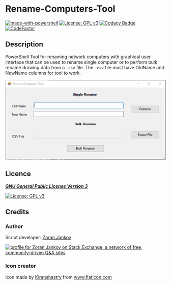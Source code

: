 # Rename-Computers-Tool

[![made-with-powershell](https://img.shields.io/badge/PowerShell-1f425f?logo=Powershell)](https://microsoft.com/PowerShell)
[![License: GPL v3](https://img.shields.io/badge/License-GPLv3-blue.svg)](https://www.gnu.org/licenses/gpl-3.0)
[![Codacy Badge](https://app.codacy.com/project/badge/Grade/8fb7a8c2995845b7865d414e3ba87fb7)](https://www.codacy.com/gh/Zoran-Jankov/Rename-Computers-Tool/dashboard?utm_source=github.com&amp;utm_medium=referral&amp;utm_content=Zoran-Jankov/Rename-Computers-Tool&amp;utm_campaign=Badge_Grade)
[![CodeFactor](https://www.codefactor.io/repository/github/zoran-jankov/rename-computers-tool/badge)](https://www.codefactor.io/repository/github/zoran-jankov/rename-computers-tool)


## Description

PowerShell Tool for renaming network computers with graphical user interface that can be used to rename single computer or to
perform bulk rename drawing data from a `.csv` file. The `.csv` file must have OldName and NewName columns for tool to work.

![Application Window](https://raw.githubusercontent.com/Zoran-Jankov/Rename-Computers-Tool/main/Application%20Window.png)

## Licence

[***GNU General Public License Version 3***](https://www.gnu.org/licenses/gpl-3.0)

[![License: GPL v3](https://www.gnu.org/graphics/gplv3-127x51.png)](https://www.gnu.org/licenses/gpl-3.0)

## Credits

### Author

Script developer:  [Zoran Jankov](https://www.linkedin.com/in/zoran-jankov-b1054b196/)

<a href="https://stackexchange.com/users/12947676/zoran-jankov"><img src="https://stackexchange.com/users/flair/12947676.png" width="208" height="58" alt="profile for Zoran Jankov on Stack Exchange, a network of free, community-driven Q&amp;A sites" title="profile for Zoran Jankov on Stack Exchange, a network of free, community-driven Q&amp;A sites" /></a>

### Icon creator

<div>Icon made by <a href="https://www.flaticon.com/authors/kiranshastry" title="Kiranshastry">Kiranshastry</a> from <a href="https://www.flaticon.com/" title="Flaticon">www.flaticon.com</a></div>
